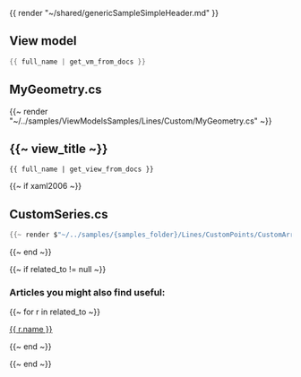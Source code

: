 {{ render "~/shared/genericSampleSimpleHeader.md" }}

## View model

```csharp
{{ full_name | get_vm_from_docs }}
```

## MyGeometry.cs

{{~ render "~/../samples/ViewModelsSamples/Lines/Custom/MyGeometry.cs" ~}}

## {{~ view_title ~}}

```
{{ full_name | get_view_from_docs }}
```

{{~ if xaml2006 ~}}
## CustomSeries.cs

```csharp
{{~ render $"~/../samples/{samples_folder}/Lines/CustomPoints/CustomArrowLineSeries.cs" ~}}
```
{{~ end ~}}

{{~ if related_to != null ~}}

### Articles you might also find useful:

{{~ for r in related_to ~}}

<div>
<a href="{{ compile this r.url }}">
{{ r.name }}
</a>
</div>

{{~ end ~}}

{{~ end ~}}